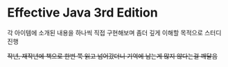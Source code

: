 # Effective Java 3rd Edition  

각 아이템에 소개된 내용을 하나씩 직접 구현해보며 좀더 깊게 이해할 목적으로 스터디 진행  

~~작년, 재작년에 책으로 한번 쭉 읽고 넘어갔더니 기억에 남는게 많지 않다는걸 깨달음~~  
